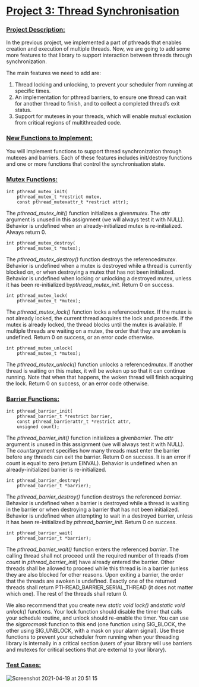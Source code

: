 # <ins>Project 3: Thread Synchronisation</ins>

### <ins>Project Description:</ins>
In the previous project, we implemented a part of pthreads that enables creation and execution of multiple threads. Now, we are going to add some more features to that library to support interaction between threads through synchronization.

The main features we need to add are:

1. Thread locking and unlocking, to prevent your scheduler from running at specific times.
2. An implementation for pthread barriers, to ensure one thread can wait for another thread
to finish, and to collect a completed thread’s exit status.
3. Support for mutexes in your threads, which will enable mutual exclusion from critical
regions of multithreaded code.

### <ins>New Functions to Implement:</ins>
You will implement functions to support thread synchronization through mutexes and barriers. Each of these features includes init/destroy functions and one or more functions that control the synchronisation state.

### <ins>Mutex Functions:</ins>

    int pthread_mutex_init(
        pthread_mutex_t *restrict ​mutex, 
        const pthread_mutexattr_t *restrict ​attr​);

The ​*pthread_mutex_init()​* function initializes a given ​*mutex​*. The ​*attr​* argument is unused in this assignment (we will always test it with NULL). Behavior is undefined when an already-initialized mutex is re-initialized. Always return 0.

    int pthread_mutex_destroy(
        pthread_mutex_t *​mutex​);

The ​*pthread_mutex_destroy()​* function destroys the referenced ​*mutex*​. Behavior is undefined when a mutex is destroyed while a thread is currently blocked on, or when destroying a mutex that has not been initialized. Behavior is undefined when locking or unlocking a destroyed mutex, unless it has been re-initialized by *​pthread_mutex_init*​. Return 0 on success.

    int pthread_mutex_lock(
        pthread_mutex_t *​mutex)​;

The ​*pthread_mutex_lock()​* function locks a referenced *​mutex​*. If the mutex is not already locked, the current thread acquires the lock and proceeds. If the mutex is already locked, the thread blocks until the mutex is available. If multiple threads are waiting on a mutex, the order that they are awoken is undefined. Return 0 on success, or an error code otherwise.

    int pthread_mutex_unlock(
        pthread_mutex_t *​mutex)​;

The ​*pthread_mutex_unlock()​* function unlocks a referenced *​mutex*​. If another thread is waiting on this mutex, it will be woken up so that it can continue running. Note that when that happens, the woken thread will finish acquiring the lock. Return 0 on success, or an error code otherwise.

### <ins>Barrier Functions:</ins>

    int pthread_barrier_init(
        pthread_barrier_t *restrict ​barrier,​ 
        const pthread_barrierattr_t *restrict ​attr​, 
        unsigned ​count)​;

The ​*pthread_barrier_init()​* function initializes a given ​*barrier*​. The *​attr​* argument is unused in this assignment (we will always test it with NULL). The ​*count​* argument specifies how
many threads must enter the barrier before any threads can exit the barrier. Return 0 on success. It is an error if count is equal to zero (return EINVAL). Behavior is undefined when an already-initialized barrier is re-initialized.

    int pthread_barrier_destroy(
        pthread_barrier_t *​barrier​);

The ​*pthread_barrier_destroy()​* function destroys the referenced *​barrier​*. Behavior is undefined when a barrier is destroyed while a thread is waiting in the barrier or when destroying a barrier that has not been initialized. Behavior is undefined when attempting to wait in a destroyed barrier, unless it has been re-initialized by *​pthread_barrier_init*​. Return 0 on success.

    int pthread_barrier_wait(
        pthread_barrier_t *​barrier​);

The ​*pthread_barrier_wait()​* function enters the referenced *barrier*. The calling thread shall not proceed until the required number of threads (from ​*count*​ in *pthread_barrier_init*) have already entered the barrier. Other threads shall be allowed to proceed while this thread is in a barrier (unless they are also blocked for other reasons. Upon exiting a barrier, the order that the threads are awoken is undefined. Exactly one of the returned threads shall return PTHREAD_BARRIER_SERIAL_THREAD (it does not matter which one). The rest of the threads shall return 0.

We also recommend that you create new *​static void lock()​* and ​*static void unlock()* functions. Your lock function should disable the timer that calls your schedule routine, and unlock should re-enable the timer. You can use the ​*sigprocmask​* function to this end (one function using SIG_BLOCK, the other using SIG_UNBLOCK, with a mask on your alarm signal). Use these functions to prevent your scheduler from running when your threading library is internally​ in a critical section (users of your library will use barriers and mutexes for critical sections that are external to your library).

### <ins>Test Cases:</ins>

![Screenshot 2021-04-19 at 20 51 15](https://user-images.githubusercontent.com/60196280/116014178-004b1c80-a602-11eb-87ba-b4c42eb1b162.png)

